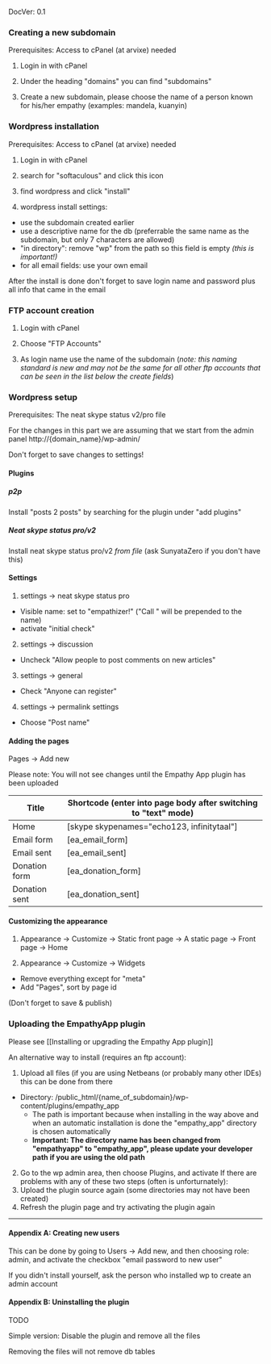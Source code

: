 DocVer: 0.1


### Creating a new subdomain

Prerequisites: Access to cPanel (at arvixe) needed

1. Login in with cPanel

2. Under the heading "domains" you can find "subdomains"

3. Create a new subdomain, please choose the name of a person known for his/her empathy (examples: mandela, kuanyin)



### Wordpress installation

Prerequisites: Access to cPanel (at arvixe) needed

1. Login in with cPanel

2. search for "softaculous" and click this icon

3. find wordpress and click "install"

4. wordpress install settings:
  * use the subdomain created earlier
  * use a descriptive name for the db (preferrable the same name as the subdomain, but only 7 characters are allowed)
  * "in directory": remove "wp" from the path so this field is empty *(this is important!)*
  * for all email fields: use your own email

  After the install is done don't forget to save login name and password plus all info that came in the email



### FTP account creation

1. Login with cPanel

2. Choose "FTP Accounts"

3. As login name use the name of the subdomain (*note: this naming standard is new and may not be the same for all other ftp accounts that can be seen in the list below the create fields*)



### Wordpress setup

Prerequisites: The neat skype status v2/pro file

For the changes in this part we are assuming that we start from the admin panel http://{domain_name}/wp-admin/

Don't forget to save changes to settings!


#### Plugins

##### p2p

Install "posts 2 posts" by searching for the plugin under "add plugins"

##### Neat skype status pro/v2

Install neat skype status pro/v2 *from file* (ask SunyataZero if you don't have this)

#### Settings

1. settings -> neat skype status pro
  * Visible name: set to "empathizer!" ("Call " will be prepended to the name)
  * activate "initial check"

2. settings -> discussion
  * Uncheck "Allow people to post comments on new articles"

3. settings -> general
  * Check "Anyone can register"

4. settings -> permalink settings
  * Choose "Post name"


#### Adding the pages

Pages -> Add new

Please note: You will not see changes until the Empathy App plugin has been uploaded

Title | Shortcode (enter into page body after switching to "text" mode)
--- | ---
Home | [skype skypenames="echo123, infinitytaal"]
Email form | [ea_email_form]
Email sent | [ea_email_sent]
Donation form | [ea_donation_form]
Donation sent | [ea_donation_sent]


#### Customizing the appearance

1. Appearance -> Customize -> Static front page -> A static page -> Front page -> Home

2. Appearance -> Customize -> Widgets
  * Remove everything except for "meta"
  * Add "Pages", sort by page id

(Don't forget to save & publish)


### Uploading the EmpathyApp plugin

Please see [[Installing or upgrading the Empathy App plugin]]

An alternative way to install (requires an ftp account):

1. Upload all files (if you are using Netbeans (or probably many other IDEs) this can be done from there
  * Directory: /public_html/{name_of_subdomain}/wp-content/plugins/empathy_app
    * The path is important because when installing in the way above and when an automatic installation is done the "empathy_app" directory is chosen automatically
    * **Important: The directory name has been changed from "empathyapp" to "empathy_app", please update your developer path if you are using the old path**
2. Go to the wp admin area, then choose Plugins, and activate
  If there are problems with any of these two steps (often is unforturnately):
  1. Upload the plugin source again (some directories may not have been created)
  2. Refresh the plugin page and try activating the plugin again

***

#### Appendix A: Creating new users

This can be done by going to Users -> Add new, and then choosing role: admin, and activate the checkbox "email password to new user"

If you didn't install yourself, ask the person who installed wp to create an admin account


#### Appendix B: Uninstalling the plugin

TODO

Simple version: Disable the plugin and remove all the files

Removing the files will not remove db tables
